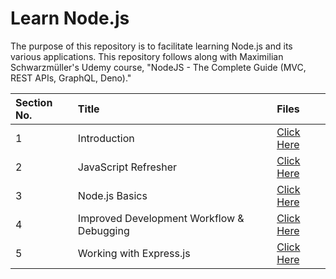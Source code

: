 # Learn Node.js

The purpose of this repository is to facilitate learning Node.js and its various applications. This repository follows along with Maximilian Schwarzmüller's Udemy course, "NodeJS - The Complete Guide (MVC, REST APIs, GraphQL, Deno)."

| Section No. | Title                                     | Files                                               |
| :---------- | :---------------------------------------- | :-------------------------------------------------- |
| 1           | Introduction                              | [Click Here](./1%20introduction/)                   |
| 2           | JavaScript Refresher                      | [Click Here](./2%20javascript-refresh/)             |
| 3           | Node.js Basics                            | [Click Here](./3%20nodejs-basics/)                  |
| 4           | Improved Development Workflow & Debugging | [Click Here](./4%20development-workflow-debugging/) |
| 5           | Working with Express.js                   | [Click Here](./5%20express.js/)                     |
